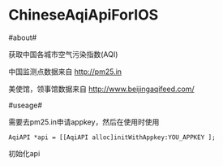 ChineseAqiApiForIOS
====

#about#

获取中国各城市空气污染指数(AQI)

中国监测点数据来自 http://pm25.in

美使馆，领事馆数据来自 http://www.beijingaqifeed.com/

#useage#

需要去pm25.in申请appkey，然后在使用时使用

`AqiAPI *api = [[AqiAPI alloc]initWithAppkey:YOU_APPKEY ];`

初始化api
